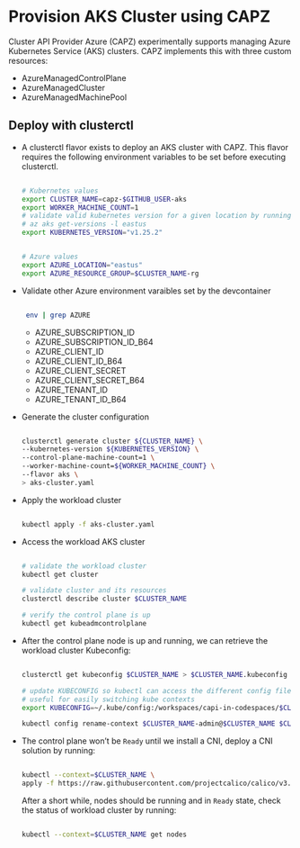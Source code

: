 # Provision AKS Cluster using CAPZ

Cluster API Provider Azure (CAPZ) experimentally supports managing Azure Kubernetes Service (AKS) clusters. CAPZ implements this with three custom resources:

- AzureManagedControlPlane
- AzureManagedCluster
- AzureManagedMachinePool

## Deploy with clusterctl

- A clusterctl flavor exists to deploy an AKS cluster with CAPZ. This flavor requires the following environment variables to be set before executing clusterctl.

  ```bash

  # Kubernetes values
  export CLUSTER_NAME=capz-$GITHUB_USER-aks
  export WORKER_MACHINE_COUNT=1
  # validate valid kubernetes version for a given location by running
  # az aks get-versions -l eastus
  export KUBERNETES_VERSION="v1.25.2"

  ```

  ```bash

  # Azure values
  export AZURE_LOCATION="eastus"
  export AZURE_RESOURCE_GROUP=$CLUSTER_NAME-rg

  ```

- Validate other Azure environment varaibles set by the devcontainer

  ```bash

   env | grep AZURE

  ```

  - AZURE_SUBSCRIPTION_ID
  - AZURE_SUBSCRIPTION_ID_B64
  - AZURE_CLIENT_ID
  - AZURE_CLIENT_ID_B64
  - AZURE_CLIENT_SECRET
  - AZURE_CLIENT_SECRET_B64
  - AZURE_TENANT_ID
  - AZURE_TENANT_ID_B64

- Generate the cluster configuration

  ```bash

  clusterctl generate cluster ${CLUSTER_NAME} \
  --kubernetes-version ${KUBERNETES_VERSION} \
  --control-plane-machine-count=1 \
  --worker-machine-count=${WORKER_MACHINE_COUNT} \
  --flavor aks \
  > aks-cluster.yaml

  ```

- Apply the workload cluster

  ```bash

  kubectl apply -f aks-cluster.yaml

  ```

- Access the workload AKS cluster

  ```bash

  # validate the workload cluster
  kubectl get cluster

  # validate cluster and its resources
  clusterctl describe cluster $CLUSTER_NAME

  # verify the control plane is up
  kubectl get kubeadmcontrolplane

  ```

- After the control plane node is up and running, we can retrieve the workload cluster Kubeconfig:

  ```bash

  clusterctl get kubeconfig $CLUSTER_NAME > $CLUSTER_NAME.kubeconfig

  # update KUBECONFIG so kubectl can access the different config files.
  # useful for easily switching kube contexts
  export KUBECONFIG=~/.kube/config:/workspaces/capi-in-codespaces/$CLUSTER_NAME.kubeconfig

  kubectl config rename-context $CLUSTER_NAME-admin@$CLUSTER_NAME $CLUSTER_NAME

  ```

- The control plane won’t be `Ready` until we install a CNI, deploy a CNI solution by running:

   ```bash

   kubectl --context=$CLUSTER_NAME \
   apply -f https://raw.githubusercontent.com/projectcalico/calico/v3.24.1/manifests/calico.yaml

   ```

  After a short while, nodes should be running and in `Ready` state, check the status of workload cluster by running:

  ```bash

  kubectl --context=$CLUSTER_NAME get nodes

  ```
